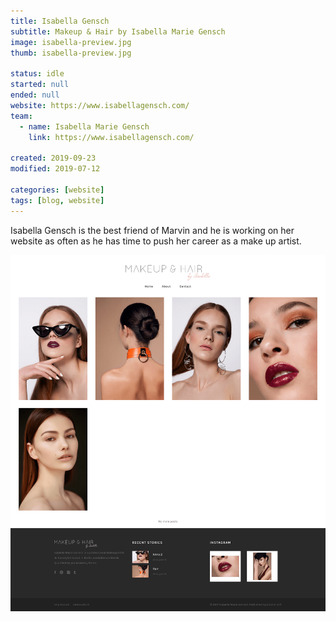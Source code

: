 ```yaml
---
title: Isabella Gensch
subtitle: Makeup & Hair by Isabella Marie Gensch
image: isabella-preview.jpg
thumb: isabella-preview.jpg

status: idle
started: null
ended: null
website: https://www.isabellagensch.com/
team:
  - name: Isabella Marie Gensch
    link: https://www.isabellagensch.com/

created: 2019-09-23
modified: 2019-07-12

categories: [website]
tags: [blog, website]
---
```


Isabella Gensch is the best friend of Marvin and he is working on her website as
often as he has time to push her career as a make up artist.

![Isabellagensch](isabella.png)
